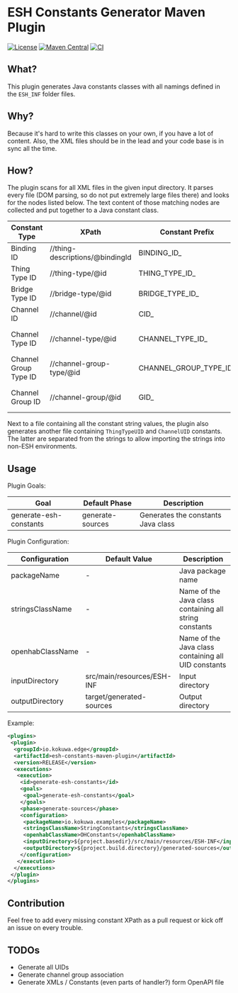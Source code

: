 # ESH Constants Generator Maven Plugin

[![License](https://img.shields.io/github/license/kokuwaio/esh-constants-maven-plugin.svg?label=License)](https://github.com/kokuwaio/esh-constants-maven-plugin/blob/main/LICENSE)
[![Maven Central](https://img.shields.io/maven-central/v/io.kokuwa.edge/esh-constants-maven-plugin?label=Maven%20Central)](https://central.sonatype.com/namespace/io.kokuwa.maven)
[![CI](https://img.shields.io/github/actions/workflow/status/kokuwaio/esh-constants-maven-plugin/ci.yaml?branch=main&label=CI)](https://github.com/kokuwaio/esh-constants-maven-plugin/actions/workflows/ci.yaml?label=CI)

## What?

This plugin generates Java constants classes with all namings defined in the `ESH_INF` folder files.

## Why?

Because it's hard to write this classes on your own, if you have a lot of content. Also, the XML files should be
in the lead and your code base is in sync all the time.

## How?

The plugin scans for all XML files in the given input directory. It parses every file (DOM parsing, so do not put
extremely large files there) and looks for the nodes listed below. The text content of those matching nodes are
collected and put together to a Java constant class.

| Constant Type         | XPath                           | Constant Prefix        | Description                    |
|-----------------------|---------------------------------|------------------------|--------------------------------|
| Binding ID            | //thing-descriptions/@bindingId | BINDING_ID_            | The ID of the binding          |
| Thing Type ID         | //thing-type/@id                | THING_TYPE_ID_         | The ID of a thing type         |
| Bridge Type ID        | //bridge-type/@id               | BRIDGE_TYPE_ID_        | The ID of a bridge type        |
| Channel ID            | //channel/@id                   | CID_                   | The ID of a channel            |
| Channel Type ID       | //channel-type/@id              | CHANNEL_TYPE_ID_       | The ID of a channel type       |
| Channel Group Type ID | //channel-group-type/@id        | CHANNEL_GROUP_TYPE_ID_ | The ID of a channel group type |
| Channel Group ID      | //channel-group/@id             | GID_                   | The ID of a channel group      |

Next to a file containing all the constant string values, the plugin also generates another file containing
`ThingTypeUID` and `ChannelUID` constants. The latter are separated from the strings to allow importing the strings
into non-ESH environments.

## Usage

Plugin Goals:

| Goal                   | Default Phase    | Description                        |
|------------------------|------------------|------------------------------------|
| generate-esh-constants | generate-sources | Generates the constants Java class |

Plugin Configuration:

| Configuration    | Default Value              | Description                                            |
|------------------|----------------------------|--------------------------------------------------------|
| packageName      | -                          | Java package name                                      |
| stringsClassName | -                          | Name of the Java class containing all string constants |
| openhabClassName | -                          | Name of the Java class containing all UID constants    |
| inputDirectory   | src/main/resources/ESH-INF | Input directory                                        |
| outputDirectory  | target/generated-sources   | Output directory                                       |

Example:

```xml
<plugins>
 <plugin>
  <groupId>io.kokuwa.edge</groupId>
  <artifactId>esh-constants-maven-plugin</artifactId>
  <version>RELEASE</version>
  <executions>
   <execution>
    <id>generate-esh-constants</id>
    <goals>
     <goal>generate-esh-constants</goal>
    </goals>
    <phase>generate-sources</phase>
    <configuration>
     <packageName>io.kokuwa.examples</packageName>
     <stringsClassName>StringConstants</stringsClassName>
     <openhabClassName>OHConstants</openhabClassName>
     <inputDirectory>${project.basedir}/src/main/resources/ESH-INF</inputDirectory>
     <outputDirectory>${project.build.directory}/generated-sources</outputDirectory>
    </configuration>
   </execution>
  </executions>
 </plugin>
</plugins>
```

## Contribution

Feel free to add every missing constant XPath as a pull request or kick off an issue on every trouble.

## TODOs

* Generate all UIDs
* Generate channel group association
* Generate XMLs / Constants (even parts of handler?) form OpenAPI file
